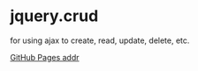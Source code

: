 # jquery.crud
for using ajax to create, read, update, delete, etc.

[GitHub Pages addr](https://butterfly5211314.github.io/jquery.crud/, "jquery.crud")
